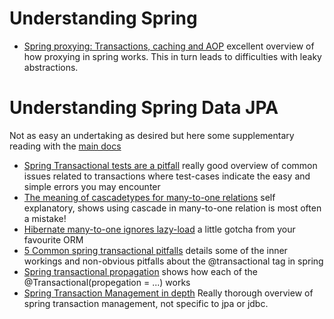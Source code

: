 # Understanding Spring

 - [Spring proxying: Transactions, caching and AOP](https://spring.io/blog/2012/05/23/transactions-caching-and-aop-understanding-proxy-usage-in-spring) excellent overview of how proxying in spring works. This in turn leads to difficulties with leaky abstractions.

# Understanding Spring Data JPA

Not as easy an undertaking as desired but here some supplementary 
reading with the [main docs](https://spring.io/projects/spring-data-jpa#learn)

 - [Spring Transactional tests are a pitfall](https://www.nurkiewicz.com/2011/11/spring-pitfalls-transactional-tests.html) 
really good overview of common 
issues related to transactions where test-cases indicate the easy and simple 
errors you may encounter
 - [The meaning of cascadetypes for many-to-one relations](https://stackoverflow.com/questions/13027214/what-is-the-meaning-of-the-cascadetype-all-for-a-manytoone-jpa-association)
 self explanatory, shows using cascade in many-to-one relation is most often a mistake!
 - [Hibernate many-to-one ignores lazy-load](https://stackoverflow.com/questions/17155452/hibernate-lazy-loading-for-reverse-one-to-one-workaround-how-does-this-work)
 a little gotcha from your favourite ORM
 - [5 Common spring transactional pitfalls](https://codete.com/blog/5-common-spring-transactional-pitfalls/)
 details some of the inner workings and non-obvious pitfalls about the @transactional tag in spring
 - [Spring transactional propagation](https://dzone.com/articles/spring-transaction-propagation)
 shows how each of the @Transactional(propegation = ...) works
- [Spring Transaction Management in depth](https://www.marcobehler.com/guides/spring-transaction-management-transactional-in-depth)
Really thorough overview of spring transaction management, not specific to jpa or jdbc.
